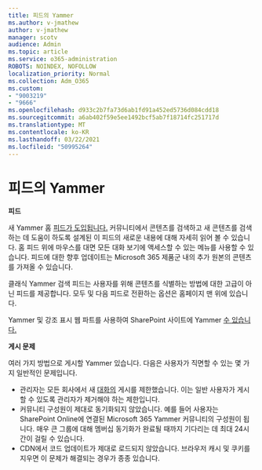 ```yaml
---
title: 피드의 Yammer
ms.author: v-jmathew
author: v-jmathew
manager: scotv
audience: Admin
ms.topic: article
ms.service: o365-administration
ROBOTS: NOINDEX, NOFOLLOW
localization_priority: Normal
ms.collection: Adm_O365
ms.custom:
- "9003219"
- "9666"
ms.openlocfilehash: d933c2b7fa73d6ab1fd91a452ed5736d084cdd18
ms.sourcegitcommit: a6ab402f59e5ee1492bcf5ab7f18714fc251717d
ms.translationtype: MT
ms.contentlocale: ko-KR
ms.lasthandoff: 03/22/2021
ms.locfileid: "50995264"
---
```

# <a name="feeds-in-yammer"></a>피드의 Yammer

**피드**

새 Yammer 홈 [피드가 도입됩니다.](https://support.microsoft.com/office/what-s-in-the-yammer-home-feed-8fff52dd-5b38-468c-b963-fa4c6a4f9254) 커뮤니티에서 콘텐츠를 [](https://techcommunity.microsoft.com/t5/yammer-blog/yammer-discovery-what-is-in-my-feed/ba-p/1596230) 검색하고 새 콘텐츠를 검색하는 데 도움이 하도록 설계된 이 피드의 새로운 내용에 대해 자세히 읽어 볼 수 있습니다. 홈 피드 위에 마우스를 대면 모든 대화 보기에 액세스할 수 있는 메뉴를 사용할 수 있습니다. 피드에 대한 향후 업데이트는 Microsoft 365 제품군 내의 추가 원본의 콘텐츠를 가져올 수 있습니다.

클래식 Yammer 검색 피드는 사용자를 위해 콘텐츠를 식별하는 방법에 대한 고급이 아닌 피드를 제공합니다. [](https://support.microsoft.com/office/what-s-in-the-yammer-discovery-feed-28ba9a79-2bde-4e7c-8420-db2296c3ca49) 모두 및 다음 피드로 전환하는 옵션은 홈페이지 맨 위에 있습니다.

Yammer 및 강조 표시 웹 파트를 사용하여 SharePoint 사이트에 Yammer [수 있습니다.](https://support.microsoft.com/office/use-a-yammer-web-part-in-sharepoint-online-a53cfa0c-3d09-42c8-a286-1038a81c59da)

**게시 문제**

여러 가지 방법으로 게시할 Yammer 있습니다. 다음은 사용자가 직면할 수 있는 몇 가지 일반적인 문제입니다.

- 관리자는 모든 회사에서 새 [대화의](https://support.microsoft.com/office/restrict-all-company-posts-in-yammer-3219d2ae-db15-4c9f-9dd2-28559ae39a97) 게시를 제한했습니다. 이는 일반 사용자가 게시할 수 있도록 관리자가 제거해야 하는 제한입니다.
- 커뮤니티 구성원이 제대로 동기화되지 않았습니다. 예를 들어 사용자는 SharePoint Online에 연결된 Microsoft 365 Yammer 커뮤니티의 구성원이 됩니다. 매우 큰 그룹에 대해 멤버십 동기화가 완료될 때까지 기다리는 데 최대 24시간이 걸릴 수 있습니다.
- CDN에서 코드 업데이트가 제대로 로드되지 않았습니다. 브라우저 캐시 및 쿠키를 지우면 이 문제가 해결되는 경우가 종종 있습니다.
